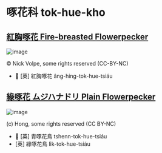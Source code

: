 # 啄花科 tok-hue-kho

## [紅胸啄花 Fire-breasted Flowerpecker](https://ebird.org/species/fibflo1)

![image](https://inaturalist-open-data.s3.amazonaws.com/photos/363954142/large.jpg)

© Nick Volpe, some rights reserved (CC-BY-NC)

- 🎯 [英] 紅胸啄花 âng-hing-tok-hue-tsiáu

## [綠啄花 ムジハナドリ Plain Flowerpecker](https://ebird.org/species/plaflo2)

![image](https://inaturalist-open-data.s3.amazonaws.com/photos/20671277/medium.jpeg)

(c) Hong, some rights reserved (CC BY-NC)

- 🎯 [英] 青啄花鳥 tshenn-tok-hue-tsiáu
- [英] 綠啄花鳥 li̍k-tok-hue-tsiáu
